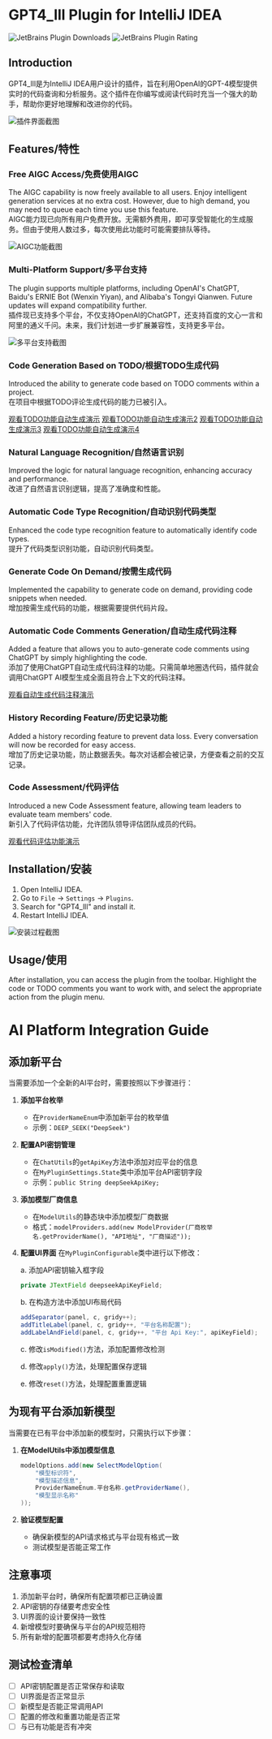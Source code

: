 # GPT4_lll Plugin for IntelliJ IDEA

![JetBrains Plugin Downloads](https://img.shields.io/jetbrains/plugin/d/21935?logo=jetbrains&link=https%3A%2F%2Fplugins.jetbrains.com%2Fembeddable%2Finstall%2F21935)
![JetBrains Plugin Rating](https://img.shields.io/jetbrains/plugin/r/rating/21935?logo=intellijidea)


## Introduction

GPT4_lll是为IntelliJ IDEA用户设计的插件，旨在利用OpenAI的GPT-4模型提供实时的代码查询和分析服务。这个插件在你编写或阅读代码时充当一个强大的助手，帮助你更好地理解和改进你的代码。

![插件界面截图](https://dev-vroom-1311485584.cos.ap-beijing.myqcloud.com/7f3f8611-6fca-499a-a9c9-673cb2e3aae1)  <!-- 插入插件界面的截图 -->

## Features/特性

### Free AIGC Access/免费使用AIGC
The AIGC capability is now freely available to all users. Enjoy intelligent generation services at no extra cost. However, due to high demand, you may need to queue each time you use this feature.  
AIGC能力现已向所有用户免费开放。无需额外费用，即可享受智能化的生成服务。但由于使用人数过多，每次使用此功能时可能需要排队等待。

![AIGC功能截图](https://dev-vroom-1311485584.cos.ap-beijing.myqcloud.com/1cafa320-6f3b-4b0f-bfbb-db586a92fa3b)  <!-- 插入AIGC功能的截图 -->

### Multi-Platform Support/多平台支持
The plugin supports multiple platforms, including OpenAI's ChatGPT, Baidu's ERNIE Bot (Wenxin Yiyan), and Alibaba's Tongyi Qianwen. Future updates will expand compatibility further.  
插件现已支持多个平台，不仅支持OpenAI的ChatGPT，还支持百度的文心一言和阿里的通义千问。未来，我们计划进一步扩展兼容性，支持更多平台。

![多平台支持截图](https://dev-vroom-1311485584.cos.ap-beijing.myqcloud.com/5deb8ff8-0d79-487c-baee-27c70c7a0ed1)  <!-- 插入多平台支持的截图 -->

### Code Generation Based on TODO/根据TODO生成代码
Introduced the ability to generate code based on TODO comments within a project.  
在项目中根据TODO评论生成代码的能力已被引入。

[观看TODO功能自动生成演示](https://dev-vroom-1311485584.cos.ap-beijing.myqcloud.com/192f0812-f9c2-42c5-89b9-23e4e8c0861d)
[观看TODO功能自动生成演示2](https://dev-vroom-1311485584.cos.ap-beijing.myqcloud.com/29c80575-0c3b-4530-9ef4-dd764e5b7d4c)
[观看TODO功能自动生成演示3](https://dev-vroom-1311485584.cos.ap-beijing.myqcloud.com/5330c0ec-39c9-4207-aa10-a527238351f1)
[观看TODO功能自动生成演示4](https://dev-vroom-1311485584.cos.ap-beijing.myqcloud.com/bff2e642-c0e5-4cd2-afb5-af2a55832800)

### Natural Language Recognition/自然语言识别
Improved the logic for natural language recognition, enhancing accuracy and performance.  
改进了自然语言识别逻辑，提高了准确度和性能。

### Automatic Code Type Recognition/自动识别代码类型
Enhanced the code type recognition feature to automatically identify code types.  
提升了代码类型识别功能，自动识别代码类型。

### Generate Code On Demand/按需生成代码
Implemented the capability to generate code on demand, providing code snippets when needed.  
增加按需生成代码的功能，根据需要提供代码片段。

### Automatic Code Comments Generation/自动生成代码注释
Added a feature that allows you to auto-generate code comments using ChatGPT by simply highlighting the code.  
添加了使用ChatGPT自动生成代码注释的功能。只需简单地圈选代码，插件就会调用ChatGPT AI模型生成全面且符合上下文的代码注释。

[观看自动生成代码注释演示](https://dev-vroom-1311485584.cos.ap-beijing.myqcloud.com/1650c220-b7db-489d-8a82-e35e5882d201) <!-- 插入自动生成注释的截图 -->


### History Recording Feature/历史记录功能
Added a history recording feature to prevent data loss. Every conversation will now be recorded for easy access.  
增加了历史记录功能，防止数据丢失。每次对话都会被记录，方便查看之前的交互记录。

### Code Assessment/代码评估
Introduced a new Code Assessment feature, allowing team leaders to evaluate team members' code.  
新引入了代码评估功能，允许团队领导评估团队成员的代码。

[观看代码评估功能演示](https://dev-vroom-1311485584.cos.ap-beijing.myqcloud.com/71961e75-8bf8-488c-a430-aa243534ea2a)


## Installation/安装
1. Open IntelliJ IDEA.
2. Go to `File` -> `Settings` -> `Plugins`.
3. Search for "GPT4_lll" and install it.
4. Restart IntelliJ IDEA.

![安装过程截图](https://dev-vroom-1311485584.cos.ap-beijing.myqcloud.com/cd5c3e21-d8b9-485d-8861-931fd729e5d9)  <!-- 插入安装过程的截图 -->

## Usage/使用
After installation, you can access the plugin from the toolbar. Highlight the code or TODO comments you want to work with, and select the appropriate action from the plugin menu.


# AI Platform Integration Guide

## 添加新平台

当需要添加一个全新的AI平台时，需要按照以下步骤进行：

1. **添加平台枚举**
    - 在`ProviderNameEnum`中添加新平台的枚举值
    - 示例：`DEEP_SEEK("DeepSeek")`

2. **配置API密钥管理**
    - 在`ChatUtils`的`getApiKey`方法中添加对应平台的信息
    - 在`MyPluginSettings.State`类中添加平台API密钥字段
    - 示例：`public String deepSeekApiKey;`

3. **添加模型厂商信息**
    - 在`ModelUtils`的静态块中添加模型厂商数据
    - 格式：`modelProviders.add(new ModelProvider(厂商枚举名.getProviderName(), "API地址", "厂商描述"));`

4. **配置UI界面**
   在`MyPluginConfigurable`类中进行以下修改：

   a. 添加API密钥输入框字段
   ```java
   private JTextField deepseekApiKeyField;
   ```

   b. 在构造方法中添加UI布局代码
   ```java
   addSeparator(panel, c, gridy++);
   addTitleLabel(panel, c, gridy++, "平台名称配置");
   addLabelAndField(panel, c, gridy++, "平台 Api Key:", apiKeyField);
   ```

   c. 修改`isModified()`方法，添加配置修改检测

   d. 修改`apply()`方法，处理配置保存逻辑

   e. 修改`reset()`方法，处理配置重置逻辑

## 为现有平台添加新模型

当需要在已有平台中添加新的模型时，只需执行以下步骤：

1. **在ModelUtils中添加模型信息**
   ```java
   modelOptions.add(new SelectModelOption(
       "模型标识符",
       "模型描述信息",
       ProviderNameEnum.平台名称.getProviderName(),
       "模型显示名称"
   ));
   ```

2. **验证模型配置**
    - 确保新模型的API请求格式与平台现有格式一致
    - 测试模型是否能正常工作

## 注意事项

1. 添加新平台时，确保所有配置项都已正确设置
2. API密钥的存储要考虑安全性
3. UI界面的设计要保持一致性
4. 新增模型时要确保与平台的API规范相符
5. 所有新增的配置项都要考虑持久化存储

## 测试检查清单

- [ ] API密钥配置是否正常保存和读取
- [ ] UI界面是否正常显示
- [ ] 新模型是否能正常调用API
- [ ] 配置的修改和重置功能是否正常
- [ ] 与已有功能是否有冲突